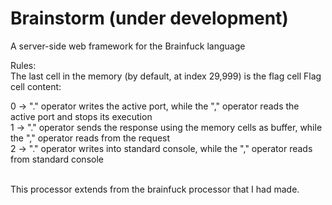 # Brainstorm (under development)

A server-side web framework for the Brainfuck language

Rules:<br />
The last cell in the memory (by default, at index 29,999) is the flag cell
Flag cell content:

0 -> "." operator writes the active port, while the "," operator reads the active port and stops its execution<br />
1 -> "." operator sends the response using the memory cells as buffer, while the "," operator reads from the request <br />
2 -> "." operator writes into standard console, while the "," operator reads from standard console<br /><br />

This processor extends from the brainfuck processor that I had made.

